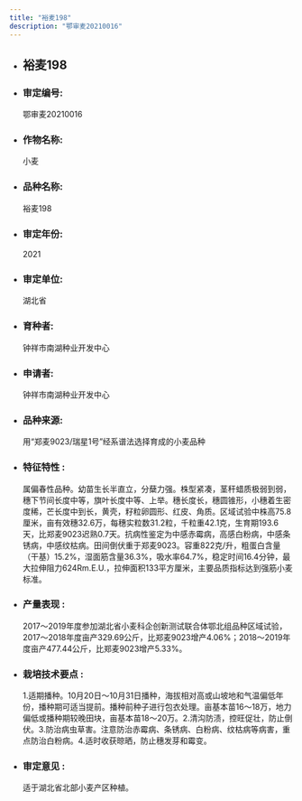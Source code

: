 ```yaml
---
title: "裕麦198"
description: "鄂审麦20210016"
---
```

* ## 裕麦198
* ###  审定编号:  
   鄂审麦20210016

*  ### 作物名称:  
   小麦

*   ###  品种名称: 
    裕麦198

*   ### 审定年份: 
    2021

*   ### 审定单位:  
    湖北省

*   ### 育种者:  
    钟祥市南湖种业开发中心

*   ### 申请者:  
    钟祥市南湖种业开发中心

*   ### 品种来源:  
    用“郑麦9023/瑞星1号”经系谱法选择育成的小麦品种

*   ### 特征特性 : 
    属偏春性品种。幼苗生长半直立，分蘖力强。株型紧凑，茎秆蜡质极弱到弱，穗下节间长度中等，旗叶长度中等、上举。穗长度长，穗圆锥形，小穗着生密度稀，芒长度中到长，黄壳，籽粒卵圆形、红皮、角质。区域试验中株高75.8厘米，亩有效穗32.6万，每穗实粒数31.2粒，千粒重42.1克，生育期193.6天，比郑麦9023迟熟0.7天。抗病性鉴定为中感赤霉病，高感白粉病，中感条锈病，中感纹枯病。田间倒伏重于郑麦9023。容重822克/升，粗蛋白含量（干基）15.2%，湿面筋含量36.3%，吸水率64.7%，稳定时间16.4分钟，最大拉伸阻力624Rm.E.U.，拉伸面积133平方厘米，主要品质指标达到强筋小麦标准。

*   ### 产量表现 : 
    2017～2019年度参加湖北省小麦科企创新测试联合体鄂北组品种区域试验，2017～2018年度亩产329.69公斤，比郑麦9023增产4.06%；2018～2019年度亩产477.44公斤，比郑麦9023增产5.33%。

*   ### 栽培技术要点 : 
    1.适期播种。10月20日～10月31日播种，海拔相对高或山坡地和气温偏低年份，播种期可适当提前。播种前种子进行包衣处理。亩基本苗16～18万，地力偏低或播种期较晚田块，亩基本苗18～20万。2.清沟防渍，控旺促壮，防止倒伏。3.防治病虫草害。注意防治赤霉病、条锈病、白粉病、纹枯病等病害，重点防治白粉病。4.适时收获晾晒，防止穗发芽和霉变。

*   ### 审定意见 : 
    适于湖北省北部小麦产区种植。
